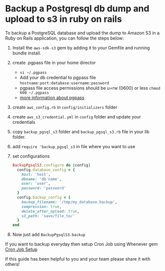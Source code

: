 # Backup a Postgresql db dump and upload to s3 in ruby on rails

To backup a PostgreSQL database and upload the dump to Amazon S3 in a Ruby on Rails application, you can follow the steps below:

1. Install the `aws-sdk-s3` gem by adding it to your Gemfile and running bundle install.
2. create .pgpass file in your home director
   - `vi ~/.pgpass`
   - Add your db credential to pgpass file `hostname:port:database:username:password`
   - pgpass file access permissions should be u=rw (0600) or less `chmod 600 ~/.pgpass`
   - [more information about pgpass](https://www.postgresql.org/docs/current/libpq-pgpass.html)
3. create `aws_config.rb` in `config/initializers` folder
4. create `aws_s3_credential.yml` in `config` folder and update your credentials
5. copy `backup_pgsql_s3` folder and `backup_pgsql_s3.rb` file in your lib folder.
6. add `require 'backup_pgsql_s3` in file where you want to use
7. set configurations

    ```ruby
    BackupPgsqlS3.configure do |config|
      config.database_config = {
        host: 'host',
        dbname: 'db name',
        user: 'user',
        password: 'password'
      }
      config.backup_config = {
        backup_filename: '/tmp/my_database.backup',
        compression: true,
        delete_after_upload: true,
        s3_path: 'save/file_to/'
      }
    end
    ```

8. Now just add `BackupPgsqlS3.backup`

If you want to backup everyday then setup Cron Job using Whenever gem [Cron Job Setup](https://medium.com/@kanani-nirav/scheduling-tasks-using-the-whenever-gem-ruby-on-rails-5e61c82ad563)

If this guide has been helpful to you and your team please share it with others!
